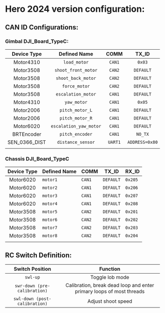 # Hero 2024 version configuration:

## CAN ID Configurations:

### Gimbal DJI_Board_TypeC:



|  Device Type  |      Defined Name      |  COMM   |     TX_ID      |  RX_ID  |
| :-----------: | :--------------------: | :-----: | :------------: | :-----: |
|   Motor4310   |      `load_motor`      | `CAN1`  |     `0x03`     | `0x02`  |
|   Motor3508   |  `shoot_front_motor`   | `CAN2`  |   `DEFAULT`    | `0x201` |
|   Motor3508   |   `shoot_back_motor`   | `CAN2`  |   `DEFAULT`    | `0x202` |
|   Motor3508   |     `force_motor`      | `CAN2`  |   `DEFAULT`    | `0x203` |
|   Motor3508   |   `escalation_motor`   | `CAN1`  |   `DEFAULT`    | `0x204` |
|   Motor4310   |      `yaw_motor`       | `CAN1`  |     `0x05`     | `0x04`  |
|   Motor2006   |    `pitch_motor_L`     | `CAN1`  |   `DEFAULT`    | `0x205` |
|   Motor2006   |    `pitch_motor_R`     | `CAN1`  |   `DEFAULT`    | `0x206` |
|   Motor6020   | `escalation_yaw_motor` | `CAN1`  |   `DEFAULT`    | `0x208` |
|  BRTEncoder   |    `pitch_encoder`     | `CAN1`  |    `NO_TX`     | `0x01`  |
| SEN_0366_DIST |   `distance_sensor`    | `UART1` | `ADDRESS=0x80` |         |
|               |                        |         |                |         |


### Chassis DJI_Board_TypeC

| Device Type | Defined Name | COMM   | TX_ID     | RX_ID   |
| :---------: | ------------ | ------ | --------- | ------- |
|  Motor6020  | `motor1`     | `CAN1` | `DEFAULT` | `0x205` |
|  Motor6020  | `motor2`     | `CAN1` | `DEFAULT` | `0x206` |
|  Motor6020  | `motor3`     | `CAN1` | `DEFAULT` | `0x207` |
|  Motor6020  | `motor4`     | `CAN1` | `DEFAULT` | `0x208` |
|  Motor3508  | `motor5`     | `CAN2` | `DEFAULT` | `0x201` |
|  Motor3508  | `motor6`     | `CAN2` | `DEFAULT` | `0x202` |
|  Motor3508  | `motor7`     | `CAN2` | `DEFAULT` | `0x203` |
|  Motor3508  | `motor8`     | `CAN2` | `DEFAULT` | `0x204` |
|             |              |        |           |         |



## RC Switch Definition:

|        Switch Position        |                           Function                           |
| :---------------------------: | :----------------------------------------------------------: |
|           `swl-up`            |                       Toggle lob mode                        |
| `swr-down (pre-calibration)`  | Calibration, break dead loop and enter primary loops of most threads |
| `swl-down (post-calibration)` |                      Adjust shoot speed                      |

